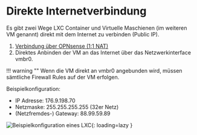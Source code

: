 # Direkte Internetverbindung

Es gibt zwei Wege LXC Container und Virtuelle Maschienen (im weiteren VM genannt) direkt mit dem Internet zu verbinden (Public IP).
1. [Verbindung über OPNsense (1:1 NAT)](../setup/opnsense.md)  
2. Direktes Anbinden der VM an das Internet über das Netzwerkinterface vmbr0.  

!!! warning ""
    Wenn die VM direkt an vmbr0 angebunden wird, müssen sämtliche Firewall Rules auf der VM erfolgen.  

Beispielkonfiguration:

- IP Adresse: 176.9.198.70  
- Netzmaske: 255.255.255.255 (32er Netz)  
- (Netzfremdes-) Gateway: 88.99.59.89  

![Beispielkonfiguration eines LXC](../img/faq/direct_internet.png?raw=true){: loading=lazy }
